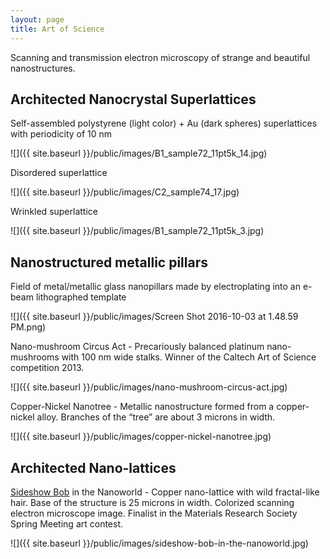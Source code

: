 ```yaml
---
layout: page
title: Art of Science
---
```


Scanning and transmission electron microscopy of strange and beautiful nanostructures. 

## Architected Nanocrystal Superlattices

Self-assembled polystyrene (light color) + Au (dark spheres) superlattices with periodicity of 10 nm

![]({{ site.baseurl }}/public/images/B1_sample72_11pt5k_14.jpg)

Disordered superlattice

![]({{ site.baseurl }}/public/images/C2_sample74_17.jpg)

Wrinkled superlattice

![]({{ site.baseurl }}/public/images/B1_sample72_11pt5k_3.jpg)

## Nanostructured metallic pillars

Field of metal/metallic glass nanopillars made by electroplating into an e-beam lithographed template

![]({{ site.baseurl }}/public/images/Screen Shot 2016-10-03 at 1.48.59 PM.png)

Nano-mushroom Circus Act - Precariously balanced platinum nano-mushrooms with 100 nm wide stalks. Winner of
the Caltech Art of Science competition 2013.

![]({{ site.baseurl }}/public/images/nano-mushroom-circus-act.jpg)

Copper-Nickel Nanotree - Metallic nanostructure formed from a copper-nickel alloy. Branches of the “tree” are about 3 microns in width.

![]({{ site.baseurl }}/public/images/copper-nickel-nanotree.jpg)

## Architected Nano-lattices

[Sideshow Bob](https://en.wikipedia.org/wiki/Sideshow_Bob) in the Nanoworld - Copper nano-lattice with wild fractal-like hair. Base of the structure is 25 microns in width. Colorized scanning electron microscope image. Finalist in the Materials Research Society Spring Meeting art contest.

![]({{ site.baseurl }}/public/images/sideshow-bob-in-the-nanoworld.jpg)

